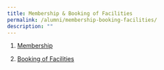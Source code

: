 ```yaml
---
title: Membership & Booking of Facilities
permalink: /alumni/membership-booking-facilities/
description: ""
---
```

1. [Membership](https://docs.google.com/forms/d/e/1FAIpQLSf3TqxQa6RfYiteqf2Gro6BqaRJPRHom5Ygt5MFyLH9C7EaxA/viewform?formkey=dHlrWHprMU5yQmtIQlZYdG9yZkV3ZlE6MQ)


1. [Booking of Facilities](/files/Ad-Hoc_Rental_Form.pdf)